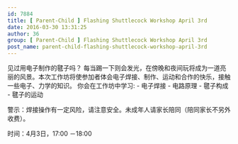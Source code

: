 ```yaml
---
id: 7884
title: [ Parent-Child ] Flashing Shuttlecock Workshop April 3rd
date: 2016-03-30 13:31:25
author: 36
group: [ Parent-Child ] Flashing Shuttlecock Workshop April 3rd
post_name: parent-child-flashing-shuttlecock-workshop-april-3rd
---
```


见过用电子制作的毽子吗？ 每当踢一下则会发光，在傍晚和夜间玩将成为一道亮丽的风景。本次工作坊将使参加者体会电子焊接、制作、运动和合作的快乐，接触一些电子、力学的知识。 你会在工作坊中学习: - 电子焊接 - 电路原理 - 毽子构成 - 毽子的运动 

警示：焊接操作有一定风险，请注意安全。未成年人请家长陪同（陪同家长不另外收费）。

时间：4月3日，17:00 －18:00